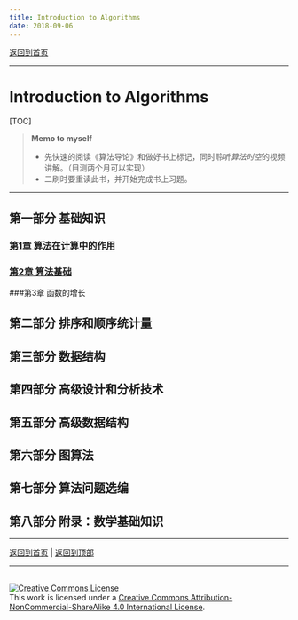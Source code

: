 ```yaml
---
title: Introduction to Algorithms
date: 2018-09-06
---
```


[返回到首页](../index.html)

---



# Introduction to Algorithms



[TOC]

> **Memo to myself**
>
> - 先快速的阅读《算法导论》和做好书上标记，同时聆听*算法时空*的视频讲解。（目测两个月可以实现）
> - 二刷时要重读此书，并开始完成书上习题。

---

## 第一部分 基础知识

### [第1章 算法在计算中的作用](./CLRS_1.html)

### [第2章 算法基础](./CLRS_2.html)

###第3章 函数的增长



## 第二部分 排序和顺序统计量





## 第三部分 数据结构







## 第四部分 高级设计和分析技术







## 第五部分 高级数据结构







## 第六部分 图算法





## 第七部分 算法问题选编







## 第八部分 附录：数学基础知识











---

[返回到首页](../index.html) | [返回到顶部](./CLRS.html)

---
<br>
<a rel="license" href="http://creativecommons.org/licenses/by-nc-sa/4.0/"><img alt="Creative Commons License" style="border-width:0" src="https://i.creativecommons.org/l/by-nc-sa/4.0/88x31.png" /></a><br />This work is licensed under a <a rel="license" href="http://creativecommons.org/licenses/by-nc-sa/4.0/">Creative Commons Attribution-NonCommercial-ShareAlike 4.0 International License</a>.
<br>
<script type="application/json" class="js-hypothesis-config">
  {
    "openSidebar": false,
    "showHighlights": true,
    "theme": classic,
    "enableExperimentalNewNoteButton": true
  }
</script>
<script async src="https://hypothes.is/embed.js"></script>


